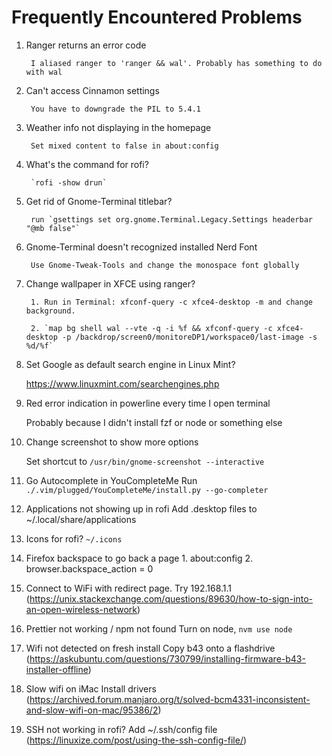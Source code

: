 # Frequently Encountered Problems

1. Ranger returns an error code

        I aliased ranger to 'ranger && wal'. Probably has something to do with wal

2. Can't access Cinnamon settings

        You have to downgrade the PIL to 5.4.1

3. Weather info not displaying in the homepage

        Set mixed content to false in about:config

4. What's the command for rofi?

        `rofi -show drun`

5. Get rid of Gnome-Terminal titlebar?

        run `gsettings set org.gnome.Terminal.Legacy.Settings headerbar "@mb false"`

6. Gnome-Terminal doesn't recognized installed Nerd Font

        Use Gnome-Tweak-Tools and change the monospace font globally

7. Change wallpaper in XFCE using ranger?

        1. Run in Terminal: xfconf-query -c xfce4-desktop -m and change background.

        2. `map bg shell wal --vte -q -i %f && xfconf-query -c xfce4-desktop -p /backdrop/screen0/monitoreDP1/workspace0/last-image -s %d/%f`

8. Set Google as default search engine in Linux Mint?

	https://www.linuxmint.com/searchengines.php

9. Red error indication in powerline every time I open terminal

    Probably because I didn't install fzf or node or something else

10. Change screenshot to show more options

    Set shortcut to `/usr/bin/gnome-screenshot --interactive`

11. Go Autocomplete in YouCompleteMe
    Run `./.vim/plugged/YouCompleteMe/install.py --go-completer`

12. Applications not showing up in rofi
    Add .desktop files to ~/.local/share/applications

13. Icons for rofi?
    `~/.icons`

14. Firefox backspace to go back a page
        1. about:config
        2. browser.backspace_action = 0

15. Connect to WiFi with redirect page.
    Try 192.168.1.1 (https://unix.stackexchange.com/questions/89630/how-to-sign-into-an-open-wireless-network)

16. Prettier not working / npm not found
    Turn on node, `nvm use node`

17. Wifi not detected on fresh install
    Copy b43 onto a flashdrive (https://askubuntu.com/questions/730799/installing-firmware-b43-installer-offline)

18. Slow wifi on iMac
    Install drivers (https://archived.forum.manjaro.org/t/solved-bcm4331-inconsistent-and-slow-wifi-on-mac/95386/2)

19. SSH not working in rofi?
    Add ~/.ssh/config file (https://linuxize.com/post/using-the-ssh-config-file/)
